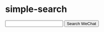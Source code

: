 # simple-search


<script src="../js/sidebar-list.js"></script>

<input id="searchInput" type="text"> <button onclick="startSearch()">Search WeChat</button>

<script>
    function startSearch(){
       var searchEngine=new Array();
       searchEngine[0]="https://weixin.sogou.com/weixin?type=2&query=";
       searchEngine[1]="https://www.google.com/search?q=";
       searchEngine[2]="https://bing.com/search?q=";
       var defaultSearchEngine=searchEngine[0];
       var searchValue = document.getElementById("searchInput").value;
       window.open(defaultSearchEngine+searchValue);
    }
</script>


